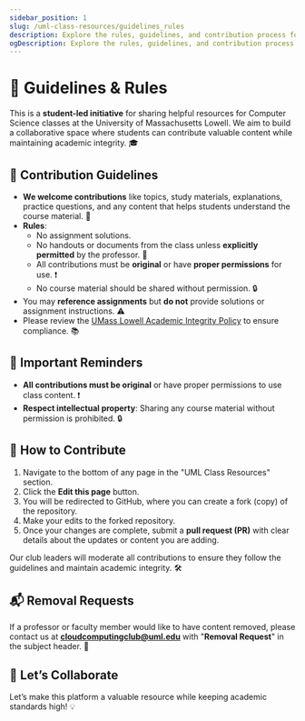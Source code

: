 ```yaml
---
sidebar_position: 1
slug: /uml-class-resources/guidelines_rules
description: Explore the rules, guidelines, and contribution process for students sharing Computer Science resources at UMass Lowell. Learn how to contribute while maintaining academic integrity.
ogDescription: Explore the rules, guidelines, and contribution process for students sharing Computer Science resources at UMass Lowell. Learn how to contribute while maintaining academic integrity.
---
```


# 📒 Guidelines & Rules

This is a **student-led initiative** for sharing helpful resources for Computer Science classes at the University of Massachusetts Lowell. We aim to build a collaborative space where students can contribute valuable content while maintaining academic integrity. 🎓

## 📝 Contribution Guidelines
- **We welcome contributions** like topics, study materials, explanations, practice questions, and any content that helps students understand the course material. 📘
- **Rules**:
    - No assignment solutions.
    - No handouts or documents from the class unless **explicitly permitted** by the professor. 🚫
    - All contributions must be **original** or have **proper permissions** for use. ❗
    - No course material should be shared without permission. 🔒
- You may **reference assignments** but **do not** provide solutions or assignment instructions. ⚠️
- Please review the [UMass Lowell Academic Integrity Policy](https://www.uml.edu/catalog/undergraduate/policies/academic-policies/academic-integrity.aspx) to ensure compliance. 📚

## 🚨 Important Reminders
- **All contributions must be original** or have proper permissions to use class content. ❗
- **Respect intellectual property**: Sharing any course material without permission is prohibited. 🔒

## 🌟 How to Contribute
1. Navigate to the bottom of any page in the "UML Class Resources" section.
2. Click the **Edit this page** button.
3. You will be redirected to GitHub, where you can create a fork (copy) of the repository.
4. Make your edits to the forked repository.
5. Once your changes are complete, submit a **pull request (PR)** with clear details about the updates or content you are adding.

Our club leaders will moderate all contributions to ensure they follow the guidelines and maintain academic integrity. 🛠️

## 📬 Removal Requests
If a professor or faculty member would like to have content removed, please contact us at **cloudcomputingclub@uml.edu** with "**Removal Request**" in the subject header. 📨

## 🌟 Let’s Collaborate
Let’s make this platform a valuable resource while keeping academic standards high! 💡
